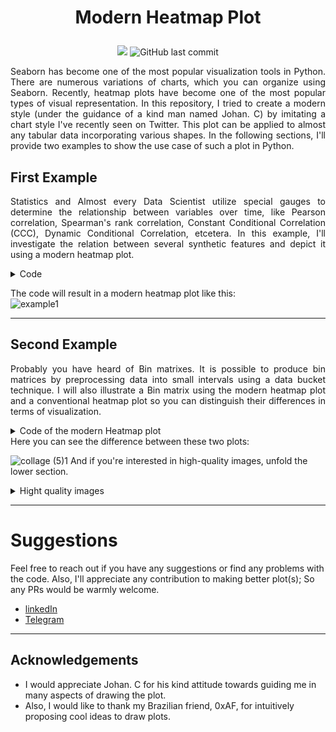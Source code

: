 # <p align="Center">Modern Heatmap Plot</p>
<div  align="center">
<a href="https://t.me/shayandavoodii"><img src="https://badgen.net/badge/icon/Telegram?icon=telegram&label"/></a>
<img alt="GitHub last commit" src="https://img.shields.io/github/last-commit/shayandavoodii/ModernHeatmapPlot">
</div>

<p align="justify">
Seaborn has become one of the most popular visualization tools in Python. There are numerous variations of charts, which you can organize using Seaborn. Recently, heatmap plots have become one of the most popular types of visual representation. In this repository, I tried to create a modern style (under the guidance of a kind man named Johan. C) by imitating a chart style I've recently seen on Twitter. This plot can be applied to almost any tabular data incorporating various shapes. In the following sections, I'll provide two examples to show the use case of such a plot in Python.
</p>

## First Example
<p align="justify">
Statistics and Almost every Data Scientist utilize special gauges to determine the relationship between variables over time, like Pearson correlation, Spearman's rank correlation, Constant Conditional Correlation (CCC), Dynamic Conditional Correlation, etcetera. In this example, I'll investigate the relation between several synthetic features and depict it using a modern heatmap plot.
</p>

<details>
  <summary>Code</summary>
  
  ```python
  import pandas as pd
  import numpy as np

  np.random.seed(8)

  # Generating synthetic data
  synthetic = np.array([np.random.normal(i, j, 100) for (i,j) in [(0,1), (0,1.5), (-1, 2), (5,7), (2, 9), (8, 8), (15, 15), (6, 30)]])

  # Making some of them a little bit correlated
  synthetic[7] = synthetic[3] + (10 * np.random.randn(100) + 20)
  synthetic[4] = synthetic[3] + (10 * np.random.randn(100) + 10)

  # Sunthetic variable names
  varNames = [f"var{_}" for _ in range(1, synthetic.shape[0]+1)]

  # Creating a pandas DataFrame
  df = pd.DataFrame(synthetic.T, columns=varNames)

  # Storing the correlations
  correlations = df.corr()
  
  # Drawing the plot using the 'ModernHeatmapPlot' function.
  ModernHeatmapPlot(correlations, "Variables", "Variables", legend_label="Correlation")
  ```
</details>

The code will result in a modern heatmap plot like this:  
![example1](https://user-images.githubusercontent.com/52105833/184830041-19c1f840-d397-4059-aa33-cb9ce617b939.jpeg)

---

## Second Example
<p align="justify">
Probably you have heard of Bin matrixes. It is possible to produce bin matrices by preprocessing data into small intervals using a data bucket technique. I will also illustrate a Bin matrix using the modern heatmap plot and a conventional heatmap plot so you can distinguish their differences in terms of visualization.
</p>

<details>
  <summary>Code of the modern Heatmap plot</summary>
  
  ```python
  import pandas as pd
  
  df = pd.read_pickle("bindata.pkl")
  
  palette = sns.diverging_palette(145, 300, s=70, as_cmap=True)
  ModernHeatmapPlot(data=df, x_label="Features", y_label="ُTickers", palette=palette, legend_label="Bin")
  ```
</details>
Here you can see the difference between these two plots:  

![collage (5)1](https://user-images.githubusercontent.com/52105833/184839462-76e02893-50ef-4ef8-90cc-fdc5bb70491c.jpg)
And if you're interested in high-quality images, unfold the lower section.

<details>
  <summary>Hight quality images</summary>

  ![example2-2](https://user-images.githubusercontent.com/52105833/184839952-7f30afec-22f4-4deb-b927-bd585ecf51af.jpeg)
  ![example2-15](https://user-images.githubusercontent.com/52105833/184839974-61cb2fdb-0250-4386-ac81-230189245063.jpeg)

</details>

---

# Suggestions
Feel free to reach out if you have any suggestions or find any problems with the code. Also, I'll appreciate any contribution to making better plot(s); So any PRs would be warmly welcome.
- [linkedIn](www.linkedin.com/in/shayandavoodi)
- [Telegram](t.me/shayandavoodii)
---

## Acknowledgements
- I would appreciate Johan. C for his kind attitude towards guiding me in many aspects of drawing the plot.
- Also, I would like to thank my Brazilian friend, 0xAF, for intuitively proposing cool ideas to draw plots.
